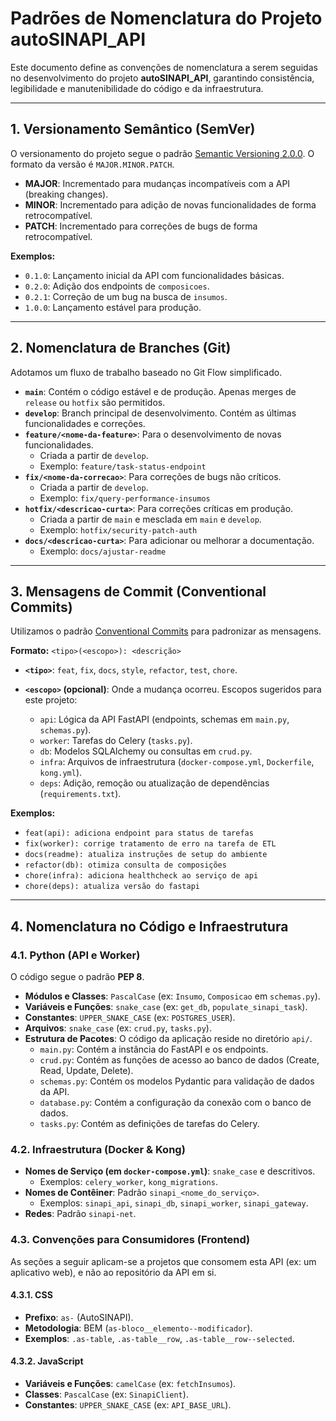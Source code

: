 # Padrões de Nomenclatura do Projeto autoSINAPI_API

Este documento define as convenções de nomenclatura a serem seguidas no desenvolvimento do projeto **autoSINAPI_API**, garantindo consistência, legibilidade e manutenibilidade do código e da infraestrutura.

---

## 1. Versionamento Semântico (SemVer)

O versionamento do projeto segue o padrão [Semantic Versioning 2.0.0](https://semver.org/lang/pt-BR/). O formato da versão é `MAJOR.MINOR.PATCH`.

- **MAJOR**: Incrementado para mudanças incompatíveis com a API (breaking changes).
- **MINOR**: Incrementado para adição de novas funcionalidades de forma retrocompatível.
- **PATCH**: Incrementado para correções de bugs de forma retrocompatível.

**Exemplos:**

- `0.1.0`: Lançamento inicial da API com funcionalidades básicas.
- `0.2.0`: Adição dos endpoints de `composicoes`.
- `0.2.1`: Correção de um bug na busca de `insumos`.
- `1.0.0`: Lançamento estável para produção.

---

## 2. Nomenclatura de Branches (Git)

Adotamos um fluxo de trabalho baseado no Git Flow simplificado.

- **`main`**: Contém o código estável e de produção. Apenas merges de `release` ou `hotfix` são permitidos.
- **`develop`**: Branch principal de desenvolvimento. Contém as últimas funcionalidades e correções.
- **`feature/<nome-da-feature>`**: Para o desenvolvimento de novas funcionalidades.
  - Criada a partir de `develop`.
  - Exemplo: `feature/task-status-endpoint`
- **`fix/<nome-da-correcao>`**: Para correções de bugs não críticos.
  - Criada a partir de `develop`.
  - Exemplo: `fix/query-performance-insumos`
- **`hotfix/<descricao-curta>`**: Para correções críticas em produção.
  - Criada a partir de `main` e mesclada em `main` e `develop`.
  - Exemplo: `hotfix/security-patch-auth`
- **`docs/<descricao-curta>`**: Para adicionar ou melhorar a documentação.
  - Exemplo: `docs/ajustar-readme`

---

## 3. Mensagens de Commit (Conventional Commits)

Utilizamos o padrão [Conventional Commits](https://www.conventionalcommits.org/) para padronizar as mensagens.

**Formato:** `<tipo>(<escopo>): <descrição>`

- **`<tipo>`**: `feat`, `fix`, `docs`, `style`, `refactor`, `test`, `chore`.

- **`<escopo>` (opcional)**: Onde a mudança ocorreu. Escopos sugeridos para este projeto:
  - `api`: Lógica da API FastAPI (endpoints, schemas em `main.py`, `schemas.py`).
  - `worker`: Tarefas do Celery (`tasks.py`).
  - `db`: Modelos SQLAlchemy ou consultas em `crud.py`.
  - `infra`: Arquivos de infraestrutura (`docker-compose.yml`, `Dockerfile`, `kong.yml`).
  - `deps`: Adição, remoção ou atualização de dependências (`requirements.txt`).

**Exemplos:**

- `feat(api): adiciona endpoint para status de tarefas`
- `fix(worker): corrige tratamento de erro na tarefa de ETL`
- `docs(readme): atualiza instruções de setup do ambiente`
- `refactor(db): otimiza consulta de composições`
- `chore(infra): adiciona healthcheck ao serviço de api`
- `chore(deps): atualiza versão do fastapi`

---

## 4. Nomenclatura no Código e Infraestrutura

### 4.1. Python (API e Worker)

O código segue o padrão **PEP 8**.

- **Módulos e Classes**: `PascalCase` (ex: `Insumo`, `Composicao` em `schemas.py`).
- **Variáveis e Funções**: `snake_case` (ex: `get_db`, `populate_sinapi_task`).
- **Constantes**: `UPPER_SNAKE_CASE` (ex: `POSTGRES_USER`).
- **Arquivos**: `snake_case` (ex: `crud.py`, `tasks.py`).
- **Estrutura de Pacotes**: O código da aplicação reside no diretório `api/`.
  - `main.py`: Contém a instância do FastAPI e os endpoints.
  - `crud.py`: Contém as funções de acesso ao banco de dados (Create, Read, Update, Delete).
  - `schemas.py`: Contém os modelos Pydantic para validação de dados da API.
  - `database.py`: Contém a configuração da conexão com o banco de dados.
  - `tasks.py`: Contém as definições de tarefas do Celery.

### 4.2. Infraestrutura (Docker & Kong)

- **Nomes de Serviço (em `docker-compose.yml`)**: `snake_case` e descritivos.
  - Exemplos: `celery_worker`, `kong_migrations`.
- **Nomes de Contêiner**: Padrão `sinapi_<nome_do_serviço>`.
  - Exemplos: `sinapi_api`, `sinapi_db`, `sinapi_worker`, `sinapi_gateway`.
- **Redes**: Padrão `sinapi-net`.

### 4.3. Convenções para Consumidores (Frontend)

As seções a seguir aplicam-se a projetos que consomem esta API (ex: um aplicativo web), e não ao repositório da API em si.

#### 4.3.1. CSS

- **Prefixo**: `as-` (AutoSINAPI).
- **Metodologia**: BEM (`as-bloco__elemento--modificador`).
- **Exemplos**: `.as-table`, `.as-table__row`, `.as-table__row--selected`.

#### 4.3.2. JavaScript

- **Variáveis e Funções**: `camelCase` (ex: `fetchInsumos`).
- **Classes**: `PascalCase` (ex: `SinapiClient`).
- **Constantes**: `UPPER_SNAKE_CASE` (ex: `API_BASE_URL`).
